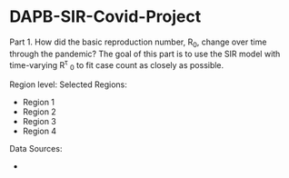 # DAPB-SIR-Covid-Project

Part 1. How did the basic reproduction number, R<sub>0</sub>, change over time through the pandemic? The goal of this part is to use the SIR model with time-varying R<sup>τ</sup> <sub>0</sub>
to fit case count as closely as possible.
 
Region level:
Selected Regions:

* Region 1
* Region 2
* Region 3
* Region 4


Data Sources:

* 
